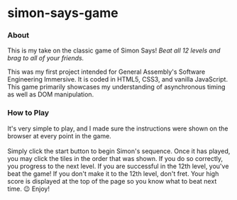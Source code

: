# simon-says-game
<h3>About</h3>
<p>This is my take on the classic game of Simon Says! <em>Beat all 12 levels and brag to all of your friends.</em></p>
<p>This was my first project intended for General Assembly's Software Engineering Immersive. It is coded in HTML5, CSS3, and vanilla JavaScript. This game primarily showcases my understanding of asynchronous timing as well as DOM manipulation.</p>

<h3>How to Play</h3>
<p>It's very simple to play, and I made sure the instructions were shown on the browser at every point in the game. <br><br> Simply click the start button to begin Simon's sequence. Once it has played, you may click the tiles in the order that was shown. If you do so correctly, you progress to the next level. If you are successful in the 12th level, you've beat the game! If you don't make it to the 12th level, don't fret. Your high score is displayed at the top of the page so you know what to beat next time. 😉 Enjoy! </p>
